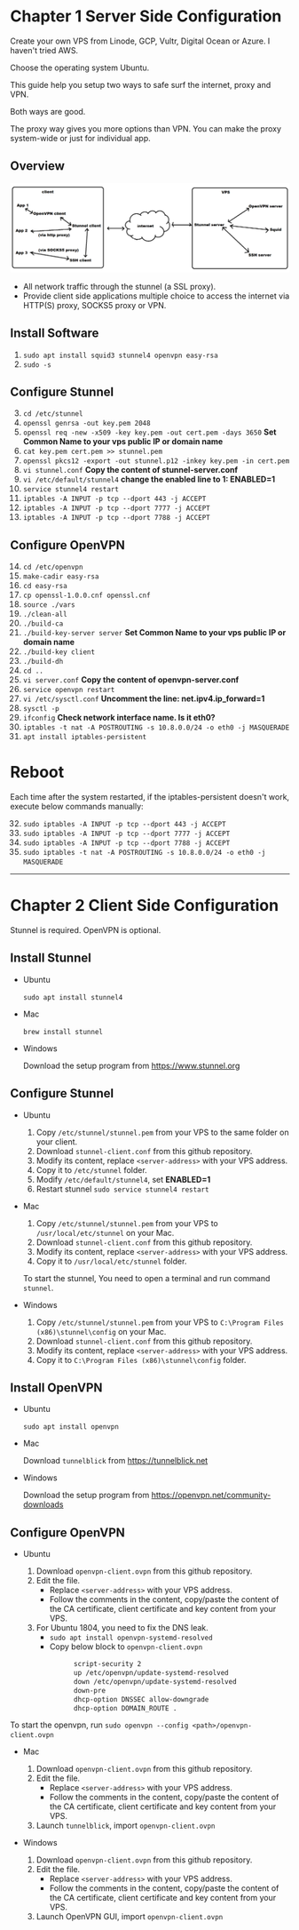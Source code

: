 # Chapter 1 Server Side Configuration

Create your own VPS from Linode, GCP, Vultr, Digital Ocean or Azure. I haven't tried AWS. 

Choose the operating system Ubuntu.

This guide help you setup two ways to safe surf the internet, proxy and VPN.

Both ways are good.

The proxy way gives you more options than VPN. You can make the proxy system-wide or just for individual app.

## Overview

![picture](architecture.png)

* All network traffic through the stunnel (a SSL proxy).
* Provide client side applications multiple choice to access the internet via HTTP(S) proxy, SOCKS5 proxy or VPN.

## Install Software

1. `sudo apt install squid3 stunnel4 openvpn easy-rsa`
2. `sudo -s`

## Configure Stunnel

3. `cd /etc/stunnel`
4. `openssl genrsa -out key.pem 2048`
5. `openssl req -new -x509 -key key.pem -out cert.pem -days 3650` **Set Common Name to your vps public IP or domain name**
6. `cat key.pem cert.pem >> stunnel.pem`
7. `openssl pkcs12 -export -out stunnel.p12 -inkey key.pem -in cert.pem`
8. `vi stunnel.conf` **Copy the content of stunnel-server.conf**
9. `vi /etc/default/stunnel4` **change the enabled line to 1: ENABLED=1**
10. `service stunnel4 restart`
11. `iptables -A INPUT -p tcp --dport 443 -j ACCEPT`
12. `iptables -A INPUT -p tcp --dport 7777 -j ACCEPT`
13. `iptables -A INPUT -p tcp --dport 7788 -j ACCEPT`

## Configure OpenVPN

14.  `cd /etc/openvpn`
15.  `make-cadir easy-rsa`
16.  `cd easy-rsa`
17.  `cp openssl-1.0.0.cnf openssl.cnf`
18.  `source ./vars`
19.  `./clean-all`
20.  `./build-ca`
21.  `./build-key-server server` **Set Common Name to your vps public IP or domain name**
22.  `./build-key client`
23. `./build-dh`
24. `cd ..`
25. `vi server.conf` **Copy the content of openvpn-server.conf**
26. `service openvpn restart`
27. `vi /etc/sysctl.conf` **Uncomment the line: net.ipv4.ip_forward=1**
28. `sysctl -p`
29. `ifconfig` **Check network interface name. Is it eth0?**
30. `iptables -t nat -A POSTROUTING -s 10.8.0.0/24 -o eth0 -j MASQUERADE`
31. `apt install iptables-persistent`

# Reboot

Each time after the system restarted, if the iptables-persistent doesn't work, execute below commands manually:

32. `sudo iptables -A INPUT -p tcp --dport 443 -j ACCEPT`
33. `sudo iptables -A INPUT -p tcp --dport 7777 -j ACCEPT`
34. `sudo iptables -A INPUT -p tcp --dport 7788 -j ACCEPT`
35. `sudo iptables -t nat -A POSTROUTING -s 10.8.0.0/24 -o eth0 -j MASQUERADE`

---

# Chapter 2 Client Side Configuration

Stunnel is required. OpenVPN is optional.

## Install Stunnel

- Ubuntu

    `sudo apt install stunnel4`

- Mac

    `brew install stunnel`

- Windows

    Download the setup program from https://www.stunnel.org

## Configure Stunnel

- Ubuntu

    1. Copy ``/etc/stunnel/stunnel.pem`` from your VPS to the same folder on your client.
    2. Download ``stunnel-client.conf`` from this github repository.
    3. Modify its content, replace ``<server-address>`` with your VPS address.
    4. Copy it to ``/etc/stunnel`` folder.
    5. Modify ``/etc/default/stunnel4``, set **ENABLED=1**
    6. Restart stunnel ``sudo service stunnel4 restart``

- Mac

    1. Copy ``/etc/stunnel/stunnel.pem`` from your VPS to ``/usr/local/etc/stunnel`` on your Mac.
    2. Download ``stunnel-client.conf`` from this github repository.
    3. Modify its content, replace ``<server-address>`` with your VPS address.
    4. Copy it to ``/usr/local/etc/stunnel`` folder.

    To start the stunnel, You need to open a terminal and run command ``stunnel``.

- Windows
  
    1. Copy ``/etc/stunnel/stunnel.pem`` from your VPS to ``C:\Program Files (x86)\stunnel\config`` on your Mac.
    2. Download ``stunnel-client.conf`` from this github repository.
    3. Modify its content, replace ``<server-address>`` with your VPS address.
    4. Copy it to ``C:\Program Files (x86)\stunnel\config`` folder.

## Install OpenVPN

- Ubuntu
  
    `sudo apt install openvpn`

- Mac

    Download ``tunnelblick`` from https://tunnelblick.net

- Windows

    Download the setup program from https://openvpn.net/community-downloads

## Configure OpenVPN

- Ubuntu

    1. Download ``openvpn-client.ovpn`` from this github repository.
    2. Edit the file.
       - Replace ``<server-address>`` with your VPS address.
       - Follow the comments in the content, copy/paste the content of the CA certificate, client certificate and key content from your VPS.
    3. For Ubuntu 1804, you need to fix the DNS leak.
       - `sudo apt install openvpn-systemd-resolved`
       - Copy below block to ``openvpn-client.ovpn``
```
                script-security 2
                up /etc/openvpn/update-systemd-resolved
                down /etc/openvpn/update-systemd-resolved
                down-pre
                dhcp-option DNSSEC allow-downgrade
                dhcp-option DOMAIN_ROUTE .
```
   To start the openvpn, run `sudo openvpn --config <path>/openvpn-client.ovpn`

- Mac

    1. Download ``openvpn-client.ovpn`` from this github repository.
    2. Edit the file.
       - Replace ``<server-address>`` with your VPS address.
       - Follow the comments in the content, copy/paste the content of the CA certificate, client certificate and key content from your VPS.
    3. Launch ``tunnelblick``, import ``openvpn-client.ovpn``

- Windows

    1. Download ``openvpn-client.ovpn`` from this github repository.
    2. Edit the file.
       - Replace ``<server-address>`` with your VPS address.
       - Follow the comments in the content, copy/paste the content of the CA certificate, client certificate and key content from your VPS.
    3. Launch OpenVPN GUI, import ``openvpn-client.ovpn``
